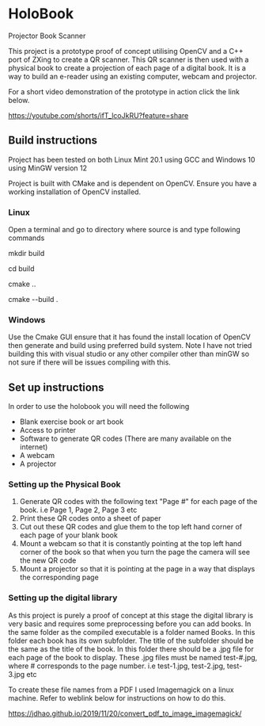 # HoloBook
Projector Book Scanner

This project is a prototype proof of concept utilising OpenCV and a C++ port of ZXing to create a QR scanner. This QR scanner is then used with a physical book to create a
projection of each page of a digital book. It is a way to build an e-reader using an existing computer, webcam and projector.

For a short video demonstration of the prototype in action click the link below.

https://youtube.com/shorts/ifT_lcoJkRU?feature=share

## Build instructions

Project has been tested on both Linux Mint 20.1 using GCC and Windows 10 using MinGW version 12

Project is built with CMake and is dependent on OpenCV. Ensure you have a working installation of OpenCV installed.

### Linux 
Open a terminal and go to directory where source is and type following commands

mkdir build 

cd build

cmake ..

cmake --build .

### Windows

Use the Cmake GUI ensure that it has found the install location of OpenCV then generate and build using preferred build system. Note I have not tried building this with
visual studio or any other compiler other than minGW so not sure if there will be issues compiling with this.

## Set up instructions

In order to use the holobook you will need the following

- Blank exercise book or art book
- Access to printer
- Software to generate QR codes (There are many available on the internet)
- A webcam
- A projector

### Setting up the Physical Book

1. Generate QR codes with the following text "Page #" for each page of the book. i.e Page 1, Page 2, Page 3 etc
2. Print these QR codes onto a sheet of paper
3. Cut out these QR codes and glue them to the top left hand corner of each page of your blank book
4. Mount a webcam so that it is constantly pointing at the top left hand corner of the book so that when you turn the page the camera will see the new QR code
5. Mount a projector so that it is pointing at the page in a way that displays the corresponding page

### Setting up the digital library

As this project is purely a proof of concept at this stage the digital library is very basic and requires some preprocessing before you can add books.
In the same folder as the compiled executable is a folder named Books. In this folder each book has its own subfolder. The title of the subfolder should be the same as the title of the book. In this folder there should be a .jpg file for each page of the book to display. These .jpg files must be named test-#.jpg, where # corresponds to the page number. i.e test-1.jpg, test-2.jpg, test-3.jpg etc

To create these file names from a PDF I used Imagemagick on a linux machine. Refer to weblink below for instructions on how to do this.

https://jdhao.github.io/2019/11/20/convert_pdf_to_image_imagemagick/










